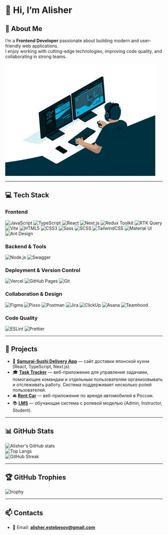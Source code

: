 # 👋 Hi, I’m Alisher

## 🚀 About Me
I’m a **Frontend Developer** passionate about building modern and user-friendly web applications.  
I enjoy working with cutting-edge technologies, improving code quality, and collaborating in strong teams.  

![Coding](./assets/coding-work.gif)

---
## 💻 Tech Stack

### Frontend
![JavaScript](https://img.shields.io/badge/JavaScript-323330?logo=javascript&logoColor=F7DF1E)
![TypeScript](https://img.shields.io/badge/TypeScript-007ACC?logo=typescript&logoColor=white)
![React](https://img.shields.io/badge/React-20232A?logo=react&logoColor=61DAFB)
![Next.js](https://img.shields.io/badge/Next.js-000000?logo=nextdotjs&logoColor=white)
![Redux Toolkit](https://img.shields.io/badge/Redux%20Toolkit-593D88?logo=redux&logoColor=white)
![RTK Query](https://img.shields.io/badge/RTK%20Query-593D88?logo=redux&logoColor=white)
![Vite](https://img.shields.io/badge/Vite-646CFF?logo=vite&logoColor=white)
![HTML5](https://img.shields.io/badge/HTML5-E34F26?logo=html5&logoColor=white)
![CSS3](https://img.shields.io/badge/CSS3-1572B6?logo=css3&logoColor=white)
![Sass](https://img.shields.io/badge/Sass-CC6699?logo=sass&logoColor=white)
![SCSS](https://img.shields.io/badge/SCSS-CC6699?logo=sass&logoColor=white)
![TailwindCSS](https://img.shields.io/badge/TailwindCSS-38B2AC?logo=tailwind-css&logoColor=white)
![Material UI](https://img.shields.io/badge/MUI-007FFF?logo=mui&logoColor=white)
![Ant Design](https://img.shields.io/badge/Ant%20Design-0170FE?logo=antdesign&logoColor=white)

### Backend & Tools
![Node.js](https://img.shields.io/badge/Node.js-339933?logo=node.js&logoColor=white)
![Swagger](https://img.shields.io/badge/Swagger-85EA2D?logo=swagger&logoColor=black)

### Deployment & Version Control
![Vercel](https://img.shields.io/badge/Vercel-000000?logo=vercel&logoColor=white)
![GitHub Pages](https://img.shields.io/badge/GitHub%20Pages-222222?logo=github&logoColor=white)
![Git](https://img.shields.io/badge/Git-F05032?logo=git&logoColor=white)

### Collaboration & Design
![Figma](https://img.shields.io/badge/Figma-F24E1E?logo=figma&logoColor=white)
![Pixso](https://img.shields.io/badge/Pixso-1F2229?logo=pixso&logoColor=purple)
![Postman](https://img.shields.io/badge/Postman-FF6C37?logo=postman&logoColor=white)
![Jira](https://img.shields.io/badge/Jira-0052CC?logo=jira&logoColor=white)
![ClickUp](https://img.shields.io/badge/ClickUp-7B68EE?logo=clickup&logoColor=white)
![Asana](https://img.shields.io/badge/Asana-273347?logo=asana&logoColor=f06a6a)
![Teamhood](https://img.shields.io/badge/Teamhood-00A2E1?logoColor=white)

### Code Quality
![ESLint](https://img.shields.io/badge/ESLint-4B32C3?logo=eslint&logoColor=white)
![Prettier](https://img.shields.io/badge/Prettier-F7B93E?logo=prettier&logoColor=black)

---

## 🌟 Projects
- 🍣 [**Samurai-Sushi Delivery App**](https://github.com/a6uxa4/SamuraiSushi) — сайт доставки японской кухни (React, TypeScript, Next.js).
- 🎓 [**Task Tracker**](https://github.com/Sunshine-Pirates/task-tracker) — веб-приложение для управления задачами, помогающее командам и отдельным пользователям организовывать и отслеживать работу. Система поддерживает несколько ролей пользователей.
- 🚘 [**Rent Car**](https://github.com/Alisher-00kg/rent_car) — веб-приложение по аренде автомобилей в России.
- 📚 [**LMS**](https://github.com/PeaksoftFrontend/LMS-JS_5) — обучающая система с ролевой моделью (Admin, Instructor, Student).

---

## 📊 GitHub Stats
![Alisher's GitHub stats](https://github-readme-stats.vercel.app/api?username=Alisher-00kg&show_icons=true&theme=merko)  
![Top Langs](https://github-readme-stats.vercel.app/api/top-langs/?username=Alisher-00kg&layout=compact&theme=merko)  
![GitHub Streak](https://github-readme-streak-stats.herokuapp.com/?user=Alisher-00kg&theme=merko)

---

## 🏆 GitHub Trophies
![trophy](https://github-profile-trophy.vercel.app/?username=Alisher-00kg&theme=tokyonight&no-frame=true&margin-w=15)


---

## 📫 Contacts
- 📧 Email: **alisher.estebesov@gmail.com**  


